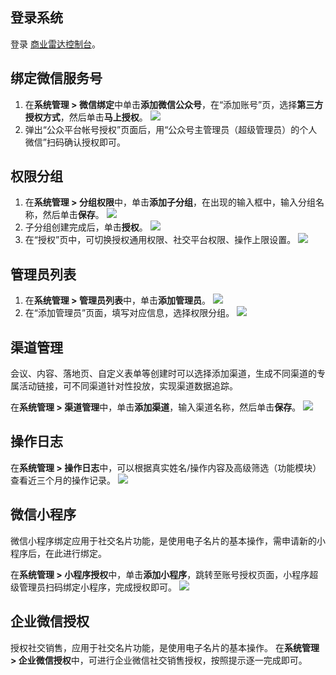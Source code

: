 ## 登录系统
登录 [商业雷达控制台](https://ma.d.cloud.tencent.com)。
 
## 绑定微信服务号
1. 在**系统管理 > 微信绑定**中单击**添加微信公众号**，在“添加账号”页，选择**第三方授权方式**，然后单击**马上授权**。
![](https://main.qcloudimg.com/raw/c0fd46ec2df89ed826bfadc22fb4e476.png)
2. 弹出“公众平台帐号授权”页面后，用“公众号主管理员（超级管理员）的个人微信”扫码确认授权即可。

## 权限分组
1. 在**系统管理 > 分组权限**中，单击**添加子分组**，在出现的输入框中，输入分组名称，然后单击**保存**。
![](https://main.qcloudimg.com/raw/f878ffe12f90eb0402e9ba6ac06001d4.png)
2. 子分组创建完成后，单击**授权**。
![](https://main.qcloudimg.com/raw/02f58393a5161484af6b8191d9f2c68e.png)
3. 在“授权”页中，可切换授权通用权限、社交平台权限、操作上限设置。
![](https://main.qcloudimg.com/raw/e862eddb321edc895529dd0fe1268e39.png)

## 管理员列表
1. 在**系统管理 > 管理员列表**中，单击**添加管理员**。
![](https://main.qcloudimg.com/raw/c4e43160879f394537704d29751e222f.png)
2. 在“添加管理员”页面，填写对应信息，选择权限分组。
![](https://main.qcloudimg.com/raw/3e0ced3673198bd9e02faa66495daebb.png)
 
## 渠道管理
会议、内容、落地页、自定义表单等创建时可以选择添加渠道，生成不同渠道的专属活动链接，可不同渠道针对性投放，实现渠道数据追踪。

在**系统管理 > 渠道管理**中，单击**添加渠道**，输入渠道名称，然后单击**保存**。
![](https://main.qcloudimg.com/raw/19c50df2a5dafc7889e405cd4c9e9556.png)
 
## 操作日志
在**系统管理 > 操作日志**中，可以根据真实姓名/操作内容及高级筛选（功能模块）查看近三个月的操作记录。
 ![](https://main.qcloudimg.com/raw/659cb63b86a0ff04c1438aa9a4f56701.png)

## 微信小程序
微信小程序绑定应用于社交名片功能，是使用电子名片的基本操作，需申请新的小程序后，在此进行绑定。

在**系统管理 > 小程序授权**中，单击**添加小程序**，跳转至账号授权页面，小程序超级管理员扫码绑定小程序，完成授权即可。
![](https://main.qcloudimg.com/raw/cdfeba01c384fe7bb61c059200d99bed.png)

## 企业微信授权
授权社交销售，应用于社交名片功能，是使用电子名片的基本操作。
在**系统管理 > 企业微信授权**中，可进行企业微信社交销售授权，按照提示逐一完成即可。
